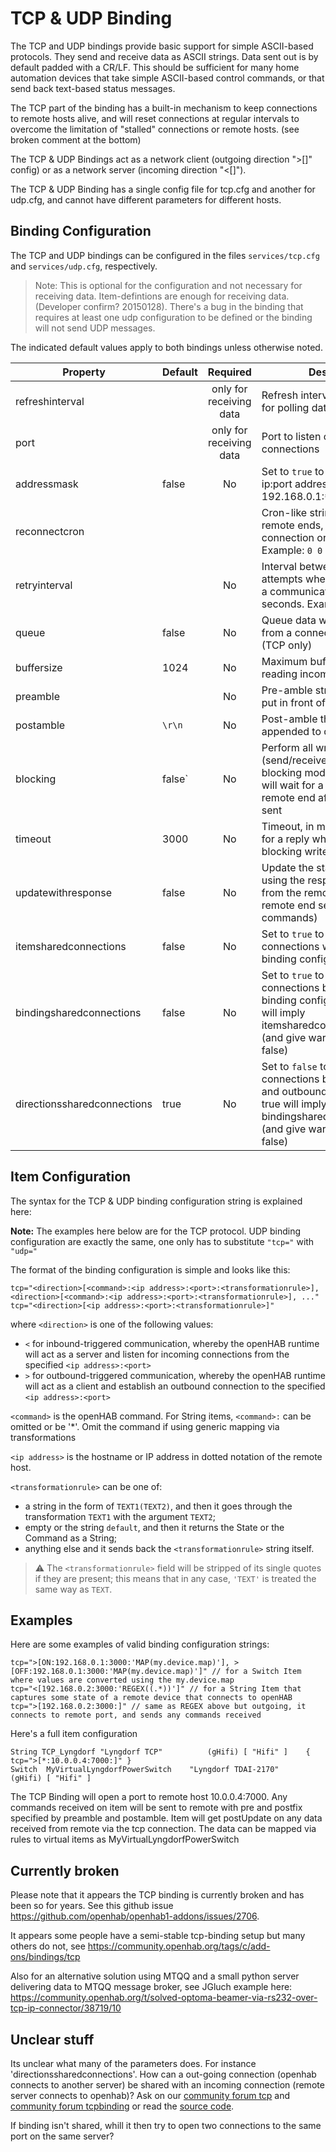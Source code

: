 # TCP & UDP Binding

The TCP and UDP bindings provide basic support for simple ASCII-based protocols. They send and receive data as ASCII strings. Data sent out is by default padded with a CR/LF. This should be sufficient for many home automation devices that take simple ASCII-based control commands, or that send back text-based status messages.

The TCP part of the binding has a built-in mechanism to keep connections to remote hosts alive, and will reset connections at regular intervals to overcome the limitation of "stalled" connections or remote hosts. (see broken comment at the bottom)

The TCP & UDP Bindings act as a network client (outgoing direction ">[]" config) or as a network server (incoming direction "<[]").

The TCP & UDP Binding has a single config file for tcp.cfg and another for udp.cfg, and cannot have different parameters for different hosts.

## Binding Configuration

The TCP and UDP bindings can be configured in the files `services/tcp.cfg` and `services/udp.cfg`, respectively.

> Note: This is optional for the configuration and not necessary for receiving data. Item-defintions are enough for receiving data. (Developer confirm? 20150128). There's a bug in the binding that requires at least one udp configuration to be defined or the binding will not send UDP messages.

The indicated default values apply to both bindings unless otherwise noted.

| Property | Default | Required | Description |
|----------|---------|:--------:|-------------|
| refreshinterval |  | only for receiving data | Refresh interval in milliseconds for polling data.  Example: `250` |
| port     |         | only for receiving data | Port to listen on for incoming connections |
| addressmask | false |    No   | Set to `true` to allow masks in ip:port addressing, e.g. 192.168.0.1:`**` etc. |
| reconnectcron |    |          | Cron-like string to reconnect remote ends, e.g for unstable connection or remote ends. Example: `0 0 0 ** * ?` |
| retryinterval |    |    No    | Interval between reconnection attempts when recovering from a communication error, in seconds.  Example: `5` |
| queue    | false   |    No    | Queue data whilst recovering from a connection problem (TCP only) |
| buffersize |1024   |    No    | Maximum buffer size whilst reading incoming data |
| preamble |         |    No    | Pre-amble string that will be put in front of data being sent |
| postamble | `\r\n` |    No    | Post-amble that will be appended to data being sent |
| blocking | false`  |    No    | Perform all write/read (send/receive) operations in a blocking mode, e.g. the binding will wait for a reply from the remote end after data has been sent |
| timeout | 3000     |    No    | Timeout, in milliseconds, to wait for a reply when initiating a blocking write/read operation |
| updatewithresponse | false | No |Update the status of items using the response received from the remote end (if the remote end sends replies to commands) |
| itemsharedconnections | false | No | Set to `true` to share connections within the item binding configurations |
| bindingsharedconnections | false | No | Set to `true` to share connections between item binding configurations: If true will imply itemsharedconnections=true (and give warning if it was false) |
| directionssharedconnections | true | No | Set to `false` to not share connections between inbound and outbound connections: If true will imply bindingsharedconnections=true (and give warning if it was false) |

## Item Configuration

The syntax for the TCP & UDP binding configuration string is explained here:

**Note:** The examples here below are for the TCP protocol. UDP binding configuration are exactly the same, one only has to substitute `"tcp="` with `"udp="`

The format of the binding configuration is simple and looks like this:

```
tcp="<direction>[<command>:<ip address>:<port>:<transformationrule>], <direction>[<command>:<ip address>:<port>:<transformationrule>], ..."
tcp="<direction>[<ip address>:<port>:<transformationrule>]"
```

where `<direction>` is one of the following values:

- `<` for inbound-triggered communication, whereby the openHAB runtime will act as a server and listen for incoming connections from the specified `<ip address>:<port>`
- `>` for outbound-triggered communication, whereby the openHAB runtime will act as a client and establish an outbound connection to the specified `<ip address>:<port>`

`<command>` is the openHAB command. For String items, `<command>:` can be omitted or be '*'. Omit the command if using generic mapping via transformations

`<ip address>` is the hostname or IP address in dotted notation of the remote host.

`<transformationrule>` can be one of:

* a string in the form of `TEXT1(TEXT2)`, and then it goes through the transformation `TEXT1` with the argument `TEXT2`;
* empty or the string `default`, and then it returns the State or the Command as a String;
* anything else and it sends back the `<transformationrule>` string itself.

> :warning: The `<transformationrule>` field will be stripped of its single quotes if they are present; this means that in any case, `'TEXT'` is treated the same way as `TEXT`.

## Examples

Here are some examples of valid binding configuration strings:

```
tcp=">[ON:192.168.0.1:3000:'MAP(my.device.map)'], >[OFF:192.168.0.1:3000:'MAP(my.device.map)']" // for a Switch Item where values are converted using the my.device.map
tcp="<[192.168.0.2:3000:'REGEX((.*))']" // for a String Item that captures some state of a remote device that connects to openHAB
tcp=">[192.168.0.2:3000:]" // same as REGEX above but outgoing, it connects to remote port, and sends any commands received
```
Here's a full item configuration
```
String TCP_Lyngdorf	"Lyngdorf TCP"      	(gHifi)	[ "Hifi" ]	  { tcp=">[*:10.0.0.4:7000:]" }
Switch	MyVirtualLyngdorfPowerSwitch	"Lyngdorf TDAI-2170"	(gHifi)	[ "Hifi" ]
```
The TCP Binding will open a port to remote host 10.0.0.4:7000. Any commands received on item will be sent to remote with pre and postfix specified by preamble and postamble. Item will get postUpdate on any data received from remote via the tcp connection. The data can be mapped via rules to virtual items as MyVirtualLyngdorfPowerSwitch

## Currently broken 

Please note that it appears the TCP binding is currently broken and has been so for years. See this github issue https://github.com/openhab/openhab1-addons/issues/2706.

It appears some people have a semi-stable tcp-binding setup but many others do not, see https://community.openhab.org/tags/c/add-ons/bindings/tcp

Also for an alternative solution using MTQQ and a small python server delivering data to MTQQ message broker, see JGluch example here: https://community.openhab.org/t/solved-optoma-beamer-via-rs232-over-tcp-ip-connector/38719/10

## Unclear stuff

Its unclear what many of the parameters does. For instance 'directionssharedconnections'. How can a out-going connection (openhab connects to another server) be shared with an incoming connection (remote server connects to openhab)? Ask on our [community forum tcp](https://community.openhab.org/tags/c/add-ons/bindings/tcp) and [community forum tcpbinding](https://community.openhab.org/tags/c/add-ons/bindings/tcpbinding) or read the [source code](https://github.com/openhab/openhab1-addons/tree/master/bundles/binding/org.openhab.binding.tcp).

If binding isn't shared, whill it then try to open two connections to the same port on the same server?
